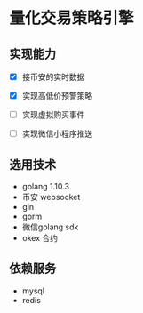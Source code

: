 # 量化交易策略引擎


## 实现能力

* [x] 接币安的实时数据
* [x] 实现高低价预警策略
* [ ] 实现虚拟购买事件
* [ ] 实现微信小程序推送


## 选用技术
* golang 1.10.3
* 币安 websocket
* gin
* gorm
* 微信golang sdk
* okex 合约


## 依赖服务

* mysql
* redis